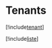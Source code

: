 # Tenants

[!include[tenant](tenants.tenant.autogen.md)]

[!include[liste](tenants.liste.autogen.md)]

























































































































